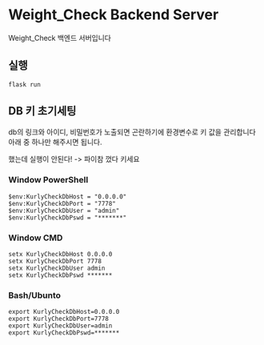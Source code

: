 # Weight_Check Backend Server
Weight_Check 백엔드 서버입니다

## 실행
```shell
flask run
```

## DB 키 초기세팅
db의 링크와 아이디, 비밀번호가 노출되면 곤란하기에 환경변수로 키 값을 관리합니다
아래 중 하나만 해주시면 됩니다.

했는데 실행이 안된다! -> 파이참 껐다 키세요

### Window PowerShell
```shell
$env:KurlyCheckDbHost = "0.0.0.0"
$env:KurlyCheckDbPort = "7778"
$env:KurlyCheckDbUser = "admin"
$env:KurlyCheckDbPswd = "*******"
```

### Window CMD
```shell
setx KurlyCheckDbHost 0.0.0.0
setx KurlyCheckDbPort 7778
setx KurlyCheckDbUser admin
setx KurlyCheckDbPswd *******
```

### Bash/Ubunto
```shell
export KurlyCheckDbHost=0.0.0.0
export KurlyCheckDbPort=7778
export KurlyCheckDbUser=admin
export KurlyCheckDbPswd=*******
```
